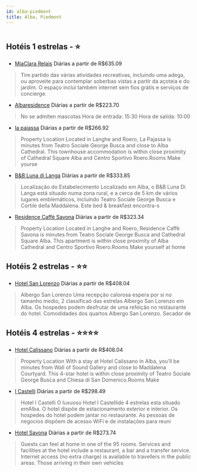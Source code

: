 ```yaml
---
id: alba-piedmont
title: Alba, Piedmont
---
```


<center><img src="http://cdn.smyrooms.com/cloudcontent/fotos/agregadorHotelero/0024/50640/2450640/1.jpg?f=14918632" alt="" /></center>


## Hotéis 1 estrelas - ⭐️

-    [MiaClara Relais](https://www.hurb.com/hoteis/alba/miaclara-relais-JNP-JP01973F?cmp=18055) Diárias a partir de R$635.09
   > Tire partido das várias atividades recreativas, incluindo uma adega, ou aproveite para contemplar soberbas vistas a partir da açoteia e do jardim. O espaço inclui também internet sem fios grátis e serviços de concierge.
-    [Albaresidence](https://www.hurb.com/hoteis/alba/albaresidence-JNP-JP811281?cmp=18055) Diárias a partir de R$223.70
   > No se admiten mascotas Hora de entrada: 15:30 Hora de salida: 10:00
-    [la pajassa](https://www.hurb.com/hoteis/alba/la-pajassa-JNP-JP254966?cmp=18055) Diárias a partir de R$266.92
   > Property Location Located in Langhe and Roero, La Pajassa is minutes from Teatro Sociale George Busca and close to Alba Cathedral.  This townhouse accommodation is within close proximity of Cathedral Square Alba and Centro Sportivo Roero.Rooms Make yourse
-    [B&B Luna di Langa](https://www.hurb.com/hoteis/alba/b-b-luna-di-langa-JNP-JP523282?cmp=18055) Diárias a partir de R$333.85
   > Localização do Estabelecimento Localizado em Alba, o B&amp;B Luna Di Langa está situado numa zona rural, e a cerca de 5 km de vários lugares emblemáticos, incluindo Teatro Sociale George Busca e Cortile della Maddalena. Este bed &amp; breakfast encontra-s
-    [Residence Caffè Savona](https://www.hurb.com/hoteis/alba/residence-caffe-savona-JNP-JP503670?cmp=18055) Diárias a partir de R$323.34
   > Property Location Located in Langhe and Roero, Residence Caffè Savona is minutes from Teatro Sociale George Busca and Cathedral Square Alba.  This apartment is within close proximity of Alba Cathedral and Centro Sportivo Roero.Rooms Make yourself at home 

## Hotéis 2 estrelas - ⭐️⭐️

-    [Hotel San Lorenzo](https://www.hurb.com/hoteis/alba/hotel-san-lorenzo-JNP-JP649011?cmp=18055) Diárias a partir de R$408.04
   > Albergo San Lorenzo Uma recepção calorosa espera por si no tamanho medio, 2 classificaõ das estrelas Albergo San Lorenzo em Alba. Os hospedes podem desfrutar de uma refeição no restaurante do hotel. Comodidades dos quartos Albergo San Lorenzo. Secador de 

## Hotéis 4 estrelas - ⭐️⭐️⭐️⭐️

-    [Hotel Calissano](https://www.hurb.com/hoteis/alba/hotel-calissano-JNP-JP108989?cmp=18055) Diárias a partir de R$408.04
   > Property Location With a stay at Hotel Calissano in Alba, you&apos;ll be minutes from Wall of Sound Gallery and close to Maddalena Courtyard.  This 4-star hotel is within close proximity of Teatro Sociale George Busca and Chiesa di San Domenico.Rooms Make
-    [I Castelli](https://www.hurb.com/hoteis/alba/i-castelli-JNP-JP349256?cmp=18055) Diárias a partir de R$298.49
   > Hotel I Castelli O luxuoso Hotel I Castellide 4 estrelas esta situado emAlba. O hotel dispõe de estacionamento exterior e interior. Os hospedes do hotel podem jantar no restaurante. As pessoas de negocios dispõem de acesso WiFi e de instalações para reuni
-    [Hotel Savona](https://www.hurb.com/hoteis/alba/hotel-savona-JNP-JP300909?cmp=18055) Diárias a partir de R$273.74
   > Guests can feel at home in one of the 95 rooms. Services and facilities at the hotel include a restaurant, a bar and a transfer service. Internet access (no extra charge) is available to travellers in the public areas. Those arriving in their own vehicles

